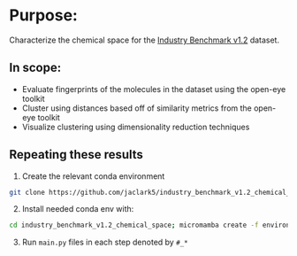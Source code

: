# Purpose:
Characterize the chemical space for the [Industry Benchmark v1.2](https://zenodo.org/records/15801401) dataset.

## In scope:
- Evaluate fingerprints of the molecules in the dataset using the open-eye toolkit
- Cluster using distances based off of similarity metrics from the open-eye toolkit
- Visualize clustering using dimensionality reduction techniques

## Repeating these results
1. Create the relevant conda environment
```bash
git clone https://github.com/jaclark5/industry_benchmark_v1.2_chemical_space.git
```
2. Install needed conda env with:
```bash
cd industry_benchmark_v1.2_chemical_space; micromamba create -f environment.yaml
```
3. Run ``main.py`` files in each step denoted by `#_*`
